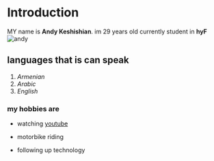 # Introduction

MY name is **Andy Keshishian**. im 29 years old currently student in **hyF**
![andy](KESHISHIANANDY.jpg)

## **languages that is can speak**

1. _Armenian_
2. _Arabic_
3. _English_

### **my hobbies are**

- watching [youtube](https://www.youtube.com/)

- motorbike riding
- following up technology
